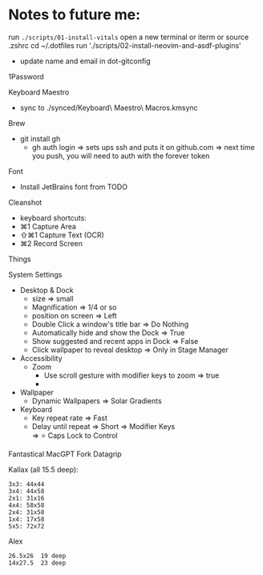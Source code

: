 # Notes to future me:

run `./scripts/01-install-vitals`
open a new terminal or iterm or source .zshrc
cd ~/.dotfiles
run './scripts/02-install-neovim-and-asdf-plugins'

- update name and email in dot-gitconfig

1Password

Keyboard Maestro
 - sync to ./synced/Keyboard\ Maestro\ Macros.kmsync

Brew
 - git install gh
   - gh auth login 
     => sets ups ssh and puts it on github.com
     => next time you push, you will need to auth with the forever token

Font
 - Install JetBrains font from TODO

Cleanshot
 - keyboard shortcuts:
  - ⌘1 Capture Area
  - ⇧⌘1 Capture Text (OCR)
  - ⌘2 Record Screen

Things

System Settings
 - Desktop & Dock
   - size => small 
   - Magnification => 1/4 or so
   - position on screen => Left
   - Double Click a window's title bar => Do Nothing
   - Automatically hide and show the Dock => True
   - Show suggested and recent apps in Dock => False
   - Click wallpaper to reveal desktop => Only in Stage Manager
 - Accessibility
   - Zoom
     - Use scroll gesture with modifier keys to zoom => true
     - 
 - Wallpaper
   - Dynamic Wallpapers => Solar Gradients
- Keyboard 
  - Key repeat rate => Fast
  - Delay until repeat => Short
  => Modifier Keys  
    => ⭐️ Caps Lock to Control

Fantastical
MacGPT
Fork
Datagrip



Kallax (all 15.5 deep):

    3x3: 44x44
    3x4: 44x58
    2x1: 31x16
    4x4: 58x58
    2x4: 31x58
    1x4: 17x58
    5x5: 72x72

Alex

    26.5x26  19 deep
    14x27.5  23 deep


